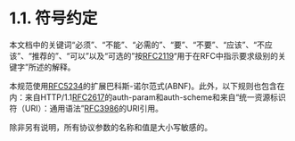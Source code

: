 1.1. 符号约定
===================
本文档中的关键词“必须”、“不能”、“必需的”、“要”、“不要”、“应该”、“不应该”、“推荐的”、“可以”以及“可选的”按[RFC2119][RFC2119]“用于在RFC中指示要求级别的关键字”所述的解释。

本规范使用[RFC5234][RFC5234]的扩展巴科斯-诺尔范式(ABNF)。此外，以下规则也包含在内：来自HTTP/1.1[RFC2617][RFC2617]的auth-param和auth-scheme和来自“统一资源标识符（URI）：通用语法”[RFC3986][RFC3986]的URI引用。

除非另有说明，所有协议参数的名称和值是大小写敏感的。

[RFC2119]: http://tools.ietf.org/html/rfc2119 "Key words for use in RFCs to Indicate Requirement Levels"
[RFC5234]: http://tools.ietf.org/html/rfc5234 "Augmented BNF for Syntax Specifications: ABNF"
[RFC2617]: http://tools.ietf.org/html/rfc2617 "HTTP/1.1"
[RFC3986]: http://tools.ietf.org/html/rfc3986 "Uniform Resource Identifier (URI): Generic Syntax"